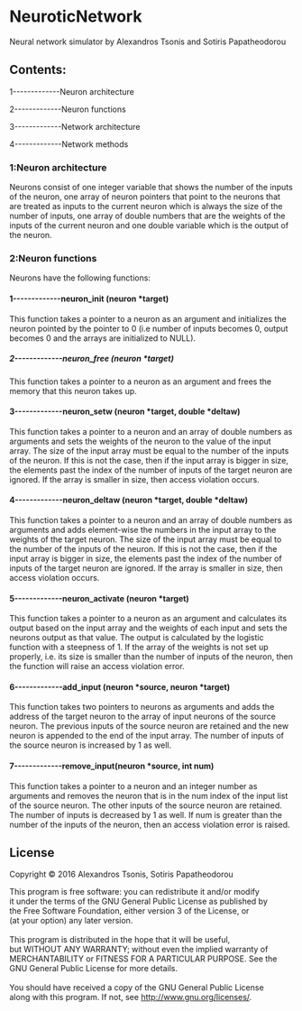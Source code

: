 # NeuroticNetwork
Neural network simulator by Alexandros Tsonis and Sotiris Papatheodorou

## Contents:

1-------------Neuron architecture

2-------------Neuron functions

3-------------Network architecture

4-------------Network methods


### 1:Neuron architecture

Neurons consist of one integer variable that shows the number of the inputs of the neuron, one array of neuron pointers that point to the neurons that are treated as inputs to the current neuron which is always the size of the number of inputs, one array of double numbers that are the weights of the inputs of the current neuron and one double variable which is the output of the neuron.

### 2:Neuron functions

Neurons have the following functions:

#### 1-------------neuron_init	(neuron		*target)

This function takes a pointer to a neuron as an argument and initializes the neuron pointed by the pointer to 0 (i.e number of inputs becomes 0, output becomes 0 and the arrays are initialized to NULL).

##### 2-------------neuron_free	(neuron		*target)

This function takes a pointer to a neuron as an argument and frees the memory that this neuron takes up.

#### 3-------------neuron_setw		(neuron		*target, double		*deltaw)

This function takes a pointer to a neuron and an array of double numbers as arguments and sets the weights of the neuron to the value of the input array. The size of the input array  must be equal to the number of the inputs of the neuron. If this is not the case, then if the input array is bigger in size, the elements past the index of the number of inputs of the target neuron are ignored. If the array is smaller in size, then access violation occurs.

#### 4-------------neuron_deltaw		(neuron		*target, double		*deltaw)

This function takes a pointer to a neuron and an array of double numbers as arguments and adds element-wise the numbers in the input array to the weights of the target neuron. The size of the input array  must be equal to the number of the inputs of the neuron. If this is not the case, then if the input array is bigger in size, the elements past the index of the number of inputs of the target neuron are ignored. If the array is smaller in size, then access violation occurs.

#### 5-------------neuron_activate	(neuron		*target)

This function takes a pointer to a neuron as an argument and calculates its output based on the input array and the weights of each input and sets the neurons output as that value. The output is calculated by the logistic function with a steepness of 1. If the array of the weights is not set up properly, i.e. its size is smaller than the number of inputs of the neuron, then the function will raise an access violation error.

#### 6-------------add_input      (neuron *source, neuron *target)

This function takes two pointers to neurons as arguments and adds the address of the target neuron to the array of input neurons of the source neuron. The previous inputs of the source neuron are retained and the new neuron is appended to the end of the input array. The number of inputs of the source neuron is increased by 1 as well.

#### 7-------------remove_input(neuron *source, int num)

This function takes a pointer to a neuron and an integer number as arguments and removes the neuron that is in the num index of the input list of the source neuron. The other inputs of the source neuron are retained. The number of inputs is decreased by 1 as well. If num is greater than the number of the inputs of the  neuron, then an access violation error is raised.

## License
Copyright © 2016 Alexandros Tsonis, Sotiris Papatheodorou

This program is free software: you can redistribute it and/or modify <br>
it under the terms of the GNU General Public License as published by <br>
the Free Software Foundation, either version 3 of the License, or <br>
(at your option) any later version. <br>
 <br>
This program is distributed in the hope that it will be useful, <br>
but WITHOUT ANY WARRANTY; without even the implied warranty of <br>
MERCHANTABILITY or FITNESS FOR A PARTICULAR PURPOSE.  See the <br>
GNU General Public License for more details. <br>
 <br>
You should have received a copy of the GNU General Public License <br>
along with this program.  If not, see <http://www.gnu.org/licenses/>. <br>

